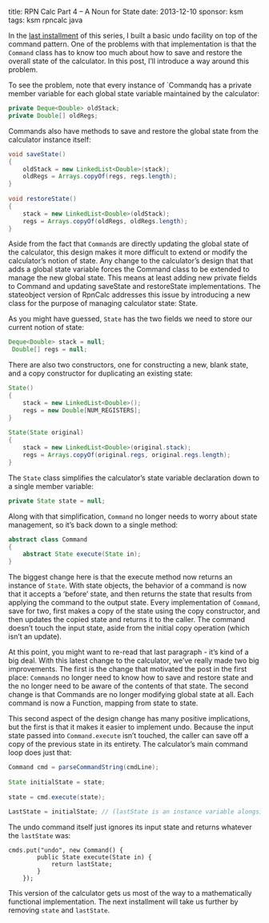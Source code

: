 title: RPN Calc Part 4 – A Noun for State
date: 2013-12-10
sponsor: ksm
tags: ksm rpncalc java

In the [last installment](/ksm/rpncalc_03) of this series, I built a
basic undo facility on top of the command pattern. One of the problems
with that implementation is that the `Command` class has to know too
much about how to save and restore the overall state of the
calculator. In this post, I’ll introduce a way around this problem.


To see the problem, note that every instance of `Commandq has a
private member variable for each global state variable maintained by
the calculator:

```java
private Deque<Double> oldStack;
private Double[] oldRegs;
```

Commands also have methods to save and restore the global state from
the calculator instance itself:

```java
void saveState()
{
    oldStack = new LinkedList<Double>(stack);
    oldRegs = Arrays.copyOf(regs, regs.length);
}
 
void restoreState()
{
    stack = new LinkedList<Double>(oldStack);
    regs = Arrays.copyOf(oldRegs, oldRegs.length);
}
```

Aside from the fact that `Command`s are directly updating the global
state of the calculator, this design makes it more difficult to extend
or modify the calculator’s notion of state. Any change to the
calculator’s design that that adds a global state variable forces the
Command class to be extended to manage the new global state. This
means at least adding new private fields to Command and updating
saveState and restoreState implementations. The stateobject version of
RpnCalc addresses this issue by introducing a new class for the
purpose of managing calculator state: State.

As you might have guessed, `State` has the two fields we need to store
our current notion of state:

```java
Deque<Double> stack = null;
 Double[] regs = null;
```

There are also two constructors, one for constructing a new, blank
state, and a copy constructor for duplicating an existing state:

```java
State()
{
    stack = new LinkedList<Double>();
    regs = new Double[NUM_REGISTERS];
}
 
State(State original)
{
    stack = new LinkedList<Double>(original.stack);
    regs = Arrays.copyOf(original.regs, original.regs.length);
}
```

The `State` class simplifies the calculator’s state variable
declaration down to a single member variable:

```java
private State state = null;
```

Along with that simplification, `Command` no longer needs to worry about
state management, so it’s back down to a single method:

```java
abstract class Command
{
    abstract State execute(State in);
}
```

The biggest change here is that the execute method now returns an
instance of `State`. With state objects, the behavior of a command is
now that it accepts a ‘before’ state, and then returns the state that
results from applying the command to the output state. Every
implementation of `Command`, save for two, first makes a copy of the
state using the copy constructor, and then updates the copied state
and returns it to the caller. The command doesn’t touch the input
state, aside from the initial copy operation (which isn’t an update).

At this point, you might want to re-read that last paragraph - it’s
kind of a big deal. With this latest change to the calculator, we’ve
really made two big improvements. The first is the change that
motivated the post in the first place: `Command`s no longer need to know
how to save and restore state and the no longer need to be aware of
the contents of that state. The second change is that Commands are no
longer modifying global state at all. Each command is now a Function,
mapping from state to state.

This second aspect of the design change has many positive
implications, but the first is that it makes it easier to implement
undo. Because the input state passed into `Command.execute` isn’t
touched, the caller can save off a copy of the previous state in its
entirety. The calculator’s main command loop does just that:

```java
Command cmd = parseCommandString(cmdLine);
 
State initialState = state;
 
state = cmd.execute(state);
 
LastState = initialState; // (lastState is an instance variable alongside state)
```

The undo command itself just ignores its input state and returns
whatever the `lastState` was:

```
cmds.put("undo", new Command() {
        public State execute(State in) {
            return lastState;
        }
    });
```

This version of the calculator gets us most of the way to a
mathematically functional implementation. The next installment will
take us further by removing `state` and `lastState`.



